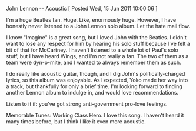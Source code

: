 John Lennon -- Acoustic
[ Posted Wed, 15 Jun 2011 10:00:06 ]

I'm a huge Beatles fan. Huge. Like, enormously huge. However, I have honestly never listened to a John Lennon solo album. Let the hate mail flow.

I know "Imagine" is a great song, but I loved John with the Beatles. I didn't want to lose any respect for him by hearing his solo stuff because I've felt a bit of that for McCartney. I haven't listened to a whole lot of Paul's solo stuff, but I have heard Wings, and I'm not really a fan. The two of them as a team were dyn-o-mite, and I wanted to always remember them as such.

I do really like acoustic guitar, though, and I dig John's politically-charged lyrics, so this album was enjoyable. As I expected, Yoko made her way into a track, but thankfully for only a brief time. I'm looking forward to finding another Lennon album to indulge in, and would love recommendations.

Listen to it if: you've got strong anti-government pro-love feelings.

Memorable Tunes: Working Class Hero. I love this song. I haven't heard it many times before, but I think I like it even more acoustic.
